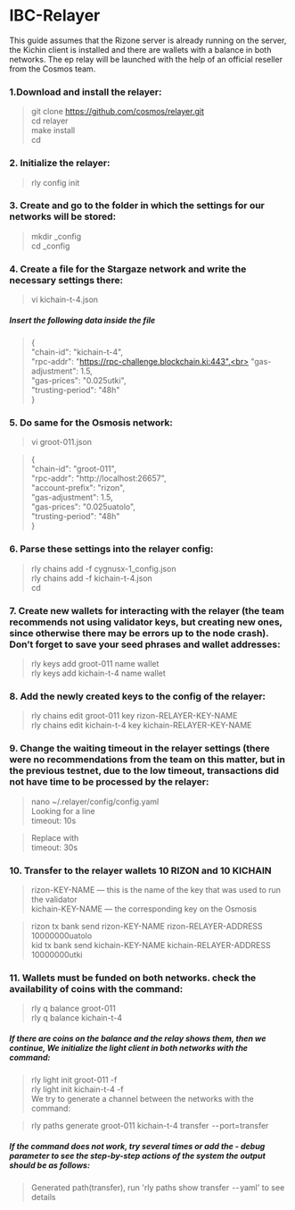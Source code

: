 # IBC-Relayer

This guide assumes that the Rizone server is already running on the server, the Kichin client is installed and there are wallets with a balance in both networks. The ep relay will be launched with the help of an official reseller from the Cosmos team.

### 1.Download and install the relayer: <br>
>git clone https://github.com/cosmos/relayer.git<br>
>cd relayer<br>
>make install<br>
>cd<br>

### 2. Initialize the relayer:<br>
>rly config init<br>

### 3. Create and go to the folder in which the settings for our networks will be stored:<br>
>mkdir <name>_config<br>
>cd <name>_config<br>
  
### 4. Create a file for the Stargaze network and write the necessary settings there:<br>
  
>vi kichain-t-4.json<br>
  
##### Insert the following data inside the file<br>
>{<br>
>  "chain-id": "kichain-t-4",<br>
>  "rpc-addr": "https://rpc-challenge.blockchain.ki:443",<br>
>  "gas-adjustment": 1.5,<br>
>  "gas-prices": "0.025utki",<br>
>  "trusting-period": "48h"<br>
>}<br>

### 5. Do same for the Osmosis network:<br>
  
>vi groot-011.json<br>
  
>{<br>
>  "chain-id": "groot-011",<br>
>  "rpc-addr": "http://localhost:26657",<br>
>  "account-prefix": "rizon",<br>
>  "gas-adjustment": 1.5,<br>
>  "gas-prices": "0.025uatolo",<br>
>  "trusting-period": "48h"<br>
>}<br>

### 6. Parse these settings into the relayer config:<br>
  
>rly chains add -f cygnusx-1_config.json<br>
>rly chains add -f kichain-t-4.json<br>
>cd<br>

### 7. Create new wallets for interacting with the relayer (the team recommends not using validator keys, but creating new ones, since otherwise there may be errors up to the node crash). Don’t forget to save your seed phrases and wallet addresses:<br>
  
>rly keys add groot-011 name  wallet <br>
>rly keys add kichain-t-4 name wallet<br>

### 8. Add the newly created keys to the config of the relayer:<br>
>rly chains edit groot-011 key rizon-RELAYER-KEY-NAME<br>
>rly chains edit kichain-t-4 key kichain-RELAYER-KEY-NAME<br>
  ### 9. Change the waiting timeout in the relayer settings (there were no recommendations from the team on this matter, but in the previous testnet, due to the low timeout, transactions did not have time to be processed by the relayer:<br>
  
>nano ~/.relayer/config/config.yaml<br>
>Looking for a line<br>
>timeout: 10s<br>

>Replace with<br>
>timeout: 30s<br>
  
 ### 10. Transfer to the relayer wallets 10 RIZON and 10 KICHAIN <br>
  >rizon-KEY-NAME — this is the name of the key that was used to run the validator<br>
  >kichain-KEY-NAME — the corresponding key on the Osmosis<br>
  
>rizon tx bank send rizon-KEY-NAME rizon-RELAYER-ADDRESS 10000000uatolo<br>
>kid tx bank send kichain-KEY-NAME kichain-RELAYER-ADDRESS 10000000utki<br>
  
 ### 11.  Wallets must be funded on both networks. check the availability of coins with the command:<br>
>rly q balance groot-011<br>
>rly q balance kichain-t-4<br>

  ##### If there are coins on the balance and the relay shows them, then we continue, We initialize the light client in both networks with the command:<br>

>rly light init groot-011 -f<br>
>rly light init kichain-t-4 -f<br>
We try to generate a channel between the networks with the command:<br>

>rly paths generate groot-011 kichain-t-4 transfer  -- port=transfer<br>
##### If the command does not work, try several times or add the - debug parameter to see the step-by-step actions of the system the output should be as follows:<br>

>Generated path(transfer), run 'rly paths show transfer  -- yaml' to see details<br>
